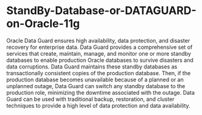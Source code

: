# StandBy-Database-or-DATAGUARD-on-Oracle-11g
Oracle Data Guard ensures high availability, data protection, and disaster recovery for enterprise data. Data Guard provides a comprehensive set of services that create, maintain, manage, and monitor one or more standby databases to enable production Oracle databases to survive disasters and data corruptions. Data Guard maintains these standby databases as transactionally consistent copies of the production database. Then, if the production database becomes unavailable because of a planned or an unplanned outage, Data Guard can switch any standby database to the production role, minimizing the downtime associated with the outage. Data Guard can be used with traditional backup, restoration, and cluster techniques to provide a high level of data protection and data availability.
